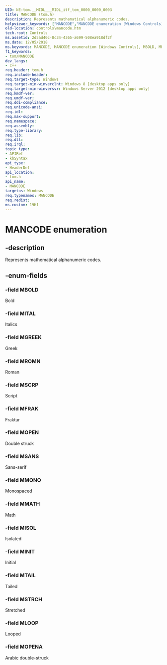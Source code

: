 ```yaml
---
UID: NE:tom.__MIDL___MIDL_itf_tom_0000_0000_0003
title: MANCODE (tom.h)
description: Represents mathematical alphanumeric codes.
helpviewer_keywords: ["MANCODE","MANCODE enumeration [Windows Controls]","MBOLD","MFRAK","MGREEK","MINIT","MISOL","MITAL","MLOOP","MMATH","MMONO","MOPEN","MOPENA","MROMN","MSANS","MSCRP","MSTRCH","MTAIL","controls.mancode","tom/MANCODE","tom/MBOLD","tom/MFRAK","tom/MGREEK","tom/MINIT","tom/MISOL","tom/MITAL","tom/MLOOP","tom/MMATH","tom/MMONO","tom/MOPEN","tom/MOPENA","tom/MROMN","tom/MSANS","tom/MSCRP","tom/MSTRCH","tom/MTAIL"]
old-location: controls\mancode.htm
tech.root: Controls
ms.assetid: 2d5ad40c-8c34-4365-a699-508ea918df2f
ms.date: 12/05/2018
ms.keywords: MANCODE, MANCODE enumeration [Windows Controls], MBOLD, MFRAK, MGREEK, MINIT, MISOL, MITAL, MLOOP, MMATH, MMONO, MOPEN, MOPENA, MROMN, MSANS, MSCRP, MSTRCH, MTAIL, controls.mancode, tom/MANCODE, tom/MBOLD, tom/MFRAK, tom/MGREEK, tom/MINIT, tom/MISOL, tom/MITAL, tom/MLOOP, tom/MMATH, tom/MMONO, tom/MOPEN, tom/MOPENA, tom/MROMN, tom/MSANS, tom/MSCRP, tom/MSTRCH, tom/MTAIL
f1_keywords:
- tom/MANCODE
dev_langs:
- c++
req.header: tom.h
req.include-header: 
req.target-type: Windows
req.target-min-winverclnt: Windows 8 [desktop apps only]
req.target-min-winversvr: Windows Server 2012 [desktop apps only]
req.kmdf-ver: 
req.umdf-ver: 
req.ddi-compliance: 
req.unicode-ansi: 
req.idl: 
req.max-support: 
req.namespace: 
req.assembly: 
req.type-library: 
req.lib: 
req.dll: 
req.irql: 
topic_type:
- APIRef
- kbSyntax
api_type:
- HeaderDef
api_location:
- tom.h
api_name:
- MANCODE
targetos: Windows
req.typenames: MANCODE
req.redist: 
ms.custom: 19H1
---
```


# MANCODE enumeration


## -description


Represents mathematical alphanumeric codes.


## -enum-fields




### -field MBOLD

Bold


### -field MITAL

Italics


### -field MGREEK

Greek


### -field MROMN

Roman


### -field MSCRP

Script


### -field MFRAK

Fraktur


### -field MOPEN

Double struck


### -field MSANS

Sans-serif


### -field MMONO

Monospaced


### -field MMATH

Math


### -field MISOL

Isolated


### -field MINIT

Initial


### -field MTAIL

Tailed


### -field MSTRCH

Stretched


### -field MLOOP

Looped


### -field MOPENA

Arabic double-struck

